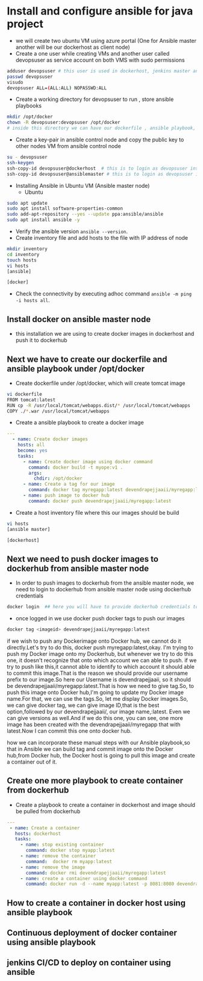 # Install and configure ansible for java project

- we will create two ubuntu VM using azure portal (One for Ansible master another will be our dockerhost as client node)
- Create a one user while creating VMs and another user called devopsuser as service account on both VMS with sudo permissions

```bash
adduser devopsuser # this user is used in dockerhost, jenkins master and ansible master node
passwd devopsuser
visudo 
devopsuser ALL=(ALL:ALL) NOPASSWD:ALL
```

- Create a working directory for devopsuser to run , store ansible playbooks

```bash
mkdir /opt/docker
chown -R devopsuser:devopsuser /opt/docker
# inside this directory we can have our dockerfile , ansible playbook, host inventory file 
```

- Create a key-pair in ansible control node and copy the public key to other nodes VM from ansible control node

```bash
su - devopsuser
ssh-keygen
ssh-copy-id devopsuser@dockerhost  # this is to login as devopsuser into dockerhost without password
ssh-copy-id devopsuser@ansiblemaster # this is to login as devopsuser into ansible master node without password
```

- Installing Ansible in Ubuntu VM (Ansible master node)
  - Ubuntu

```bash
sudo apt update
sudo apt install software-properties-common
sudo add-apt-repository --yes --update ppa:ansible/ansible
sudo apt install ansible -y
```

- Verify the ansible version ``` ansible --version ```.
- Create inventory file and add hosts to the file with IP address of node

```bash
mkdir inventory 
cd inventory 
touch hosts
vi hosts 
[ansible]

[docker]

```

- Check the connectivity by executing adhoc command ```ansible -m ping -i hosts all```.

## Install docker on ansible master node

- this installation we are using to create docker images in dockerhost and push it to dockerhub

## Next we have to create our dockerfile and ansible playbook under /opt/docker

- Create dockerfile under /opt/docker, which will create tomcat image

```bash
vi dockerfile
FROM tomcat:latest
RUN cp -R /usr/local/tomcat/webapps.dist/* /usr/local/tomcat/webapps
COPY ./*.war /usr/local/tomcat/webapps
```

- Create a ansible playbook to create a docker image

```yaml
---
  - name: Create docker images
    hosts: all
    become: yes
    tasks:
      - name: Create docker image using docker command
        command: docker build -t myope:v1 .
        args:
          chdir: /opt/docker
      - name: Create a tag for our image
        command: docker tag myregapp:latest devendrapejjaaii/myregapp:latest  
      - name: push image to docker hub 
        command: docker push devendrapejjaaii/myregapp:latest

```

- Create a host inventory file where this our images should be build

```bash
vi hosts
[ansible master]

[dockerhost]
```

## Next we need to push docker images to dockerhub from ansible master node

- In order to push images to dockerhub from the ansible master node, we need to login to dockerhub from ansible master node using dockerhub credentials

```bash
docker login  ## here you will have to provide dockerhub credentials to login
```

- once logged in we use docker push docker tags to push our images

```bash
docker tag <imageid> devendrapejjaaii/myregapp:latest

```

 if we wish to push any Dockerimage onto Docker hub, we cannot do it directly.Let's try to do this, docker push myregapp:latest,okay. I'm trying to push my Docker image onto my Dockerhub, but whenever we try to do this one, it doesn't recognize that onto which account we can able to push. if we try to push like this,it cannot able to identify to which account it should able to commit this image.That is the reason we should provide our username prefix to our image.So here our Username is devendrapejjaaii, so it should be devendrapejjaaii/myregapp:latest.That is how we need to give tag.So, to push this image onto Docker hub,I'm going to update my Docker image name.For that, we can use the tags.So, let me display Docker images.So, we can give docker tag, we can give image ID,that is the best option,followed by our devendrapejjaaii/, our image name,:latest. Even we can give versions as well.And if we do this one, you can see, one more image has been created with the devendrapejjaaii/myregapp that with latest.Now I can commit this one onto docker hub.

 how we can incorporate these manual steps with our Ansible playbook,so that in Ansible we can build tag and commit image onto the Docker hub,from Docker hub, the Docker host is going to pull this image and create a container out of it.

## Create one more playbook to create container from dockerhub

- Create a playbook to create a container in dockerhost  and image should be pulled from dockerhub

```yaml
---
 - name: Create a container 
   hosts: dockerhost
   tasks:
     - name: stop existing container 
       command: docker stop myapp:latest
     - name: remove the container
       command:  docker rm myapp:latest
     - name: remove the image
       command: docker rmi devendrapejjaaii/myregapp:latest
     - name: create a container using docker command
       command: docker run -d --name myapp:latest -p 8081:8080 devendrapejjaaii/myregapp:latest

```

## How to create a container in docker host using ansible playbook

## Continuous deployment of docker container using ansible playbook

## jenkins CI/CD to deploy on container using ansible
